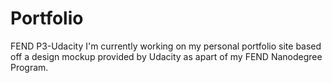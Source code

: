 # Portfolio
FEND P3-Udacity
I'm currently working on my personal portfolio site based off a design mockup provided by Udacity as apart of my FEND Nanodegree Program. 
